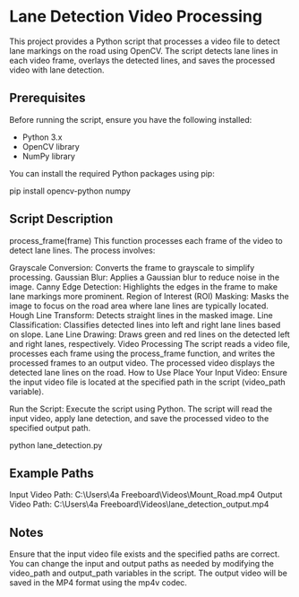 # Lane Detection Video Processing

This project provides a Python script that processes a video file to detect lane markings on the road using OpenCV. The script detects lane lines in each video frame, overlays the detected lines, and saves the processed video with lane detection.

## Prerequisites

Before running the script, ensure you have the following installed:

- Python 3.x
- OpenCV library
- NumPy library

You can install the required Python packages using pip:


  pip install opencv-python numpy

## Script Description
  process_frame(frame)
This function processes each frame of the video to detect lane lines. The process involves:

Grayscale Conversion: Converts the frame to grayscale to simplify processing.
Gaussian Blur: Applies a Gaussian blur to reduce noise in the image.
Canny Edge Detection: Highlights the edges in the frame to make lane markings more prominent.
Region of Interest (ROI) Masking: Masks the image to focus on the road area where lane lines are typically located.
Hough Line Transform: Detects straight lines in the masked image.
Line Classification: Classifies detected lines into left and right lane lines based on slope.
Lane Line Drawing: Draws green and red lines on the detected left and right lanes, respectively.
Video Processing
The script reads a video file, processes each frame using the process_frame function, and writes the processed frames to an output video.
The processed video displays the detected lane lines on the road.
How to Use
Place Your Input Video: Ensure the input video file is located at the specified path in the script (video_path variable).

Run the Script: Execute the script using Python. The script will read the input video, apply lane detection, and save the processed video to the specified output path.


  python lane_detection.py
## Example Paths
  Input Video Path: C:\\Users\\4a Freeboard\\Videos\\Mount_Road.mp4
  Output Video Path: C:\\Users\\4a Freeboard\\Videos\\lane_detection_output.mp4
## Notes
Ensure that the input video file exists and the specified paths are correct.
You can change the input and output paths as needed by modifying the video_path and output_path variables in the script.
The output video will be saved in the MP4 format using the mp4v codec.

